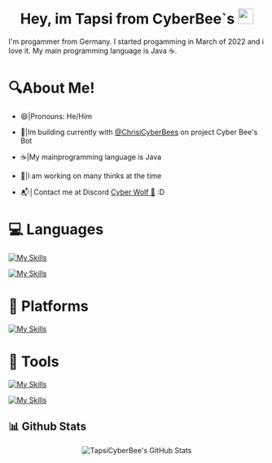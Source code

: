<h1 align="center">Hey, im Tapsi from CyberBee`s <img src="https://media.discordapp.net/attachments/1036757682121605221/1036760243620814868/bee-icon-png-8.jpg" height="30px"></h1>

I'm progammer from Germany. I started progamming in March of 2022 and i love it. My main programming language is Java ☕.

# 🔍About Me!

 - 😄|Pronouns: He/Him

 - 🐝|Im building currently with [@ChrisiCyberBees](https://github.com/ChrisiCyberBee) on project Cyber Bee's Bot
 
 - ☕|My mainprogramming language is Java

 - 🔭|I am working on many thinks at the time

 - 📬│Contact me at Discord [Cyber Wolf 🐺](https://discord.com/users/891679737590738985) :D

 # 💻 Languages
 
 [![My Skills](https://skillicons.dev/icons?i=java,sqlite)](https://skillicons.dev)

 [![My Skills](https://skillicons.dev/icons?i=html,css,ts,js)](https://skillicons.dev)

 # 🚀 Platforms
 
 [![My Skills](https://skillicons.dev/icons?i=discord,bots)](https://skillicons.dev)
 
 # 🧰 Tools
 
 [![My Skills](https://skillicons.dev/icons?i=idea,vscode,github)](https://skillicons.dev)

 [![My Skills](https://skillicons.dev/icons?i=git)](https://skillicons.dev)

## 📊 Github Stats

<div align="center">
<img src="https://github-readme-stats.vercel.app/api?username=tapsicyberbees&show_icons=true&theme=dark&icon_color=48842d&title_color=48842d&text_color=ffffff&border_color=48842d" alt="TapsiCyberBee's GitHub Stats">
</div>
